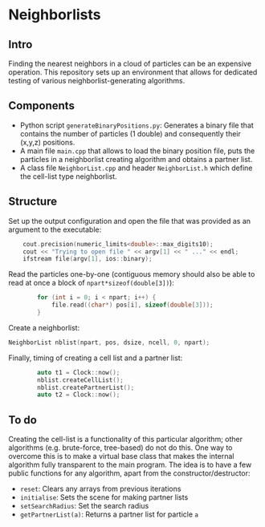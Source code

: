 # Neighborlists 

## Intro
Finding the nearest neighbors in a cloud of particles can be an expensive
operation. This repository sets up an environment that allows for dedicated 
testing of various neighborlist-generating algorithms.

## Components
* Python script `generateBinaryPositions.py`: Generates a binary file that 
contains the number of particles (1 double) and consequently their (x,y,z) 
positions.
* A main file `main.cpp` that allows to load the binary position file, puts the particles 
in a neighborlist creating algorithm and obtains a partner list. 
* A class file `NeighborList.cpp` and header `NeighborList.h` which define the
cell-list type neighborlist.

## Structure
Set up the output configuration and open the file that was provided as an 
argument to the executable:

```cpp
    cout.precision(numeric_limits<double>::max_digits10);
    cout << "Trying to open file " << argv[1] << " ..." << endl;
    ifstream file(argv[1], ios::binary);
```

Read the particles one-by-one (contiguous memory should also be able to read at 
once a block of `npart*sizeof(double[3])`):
```cpp
        for (int i = 0; i < npart; i++) {
            file.read((char*) pos[i], sizeof(double[3]));
        }

```

Create a neighborlist:
```cpp
NeighborList nblist(npart, pos, dsize, ncell, 0, npart);
```

Finally, timing of creating a cell list and a partner list:
```cpp
        auto t1 = Clock::now();
        nblist.createCellList();
        nblist.createPartnerList();
        auto t2 = Clock::now();
```

## To do
Creating the cell-list is a functionality of this particular algorithm; other 
algorithms (e.g. brute-force, tree-based) do not do this. One way to overcome 
this is to make a virtual base class that makes the internal algorithm fully 
transparent to the main program. The idea is to have a few public functions for 
any algorithm, apart from the constructor/destructor:
* `reset`: Clears any arrays from previous iterations
* `initialise`: Sets the scene for making partner lists
* `setSearchRadius`: Set the search radius
* `getPartnerList(a)`: Returns a partner list for particle `a`

